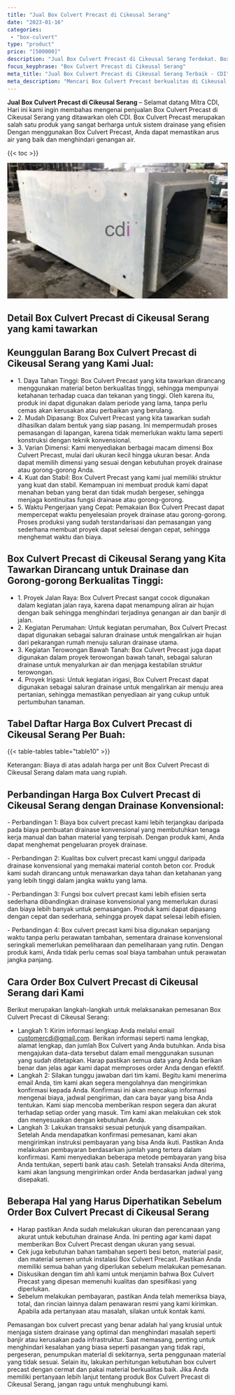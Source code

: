 ```yaml
---
title: "Jual Box Culvert Precast di Cikeusal Serang"
date: "2023-01-16"
categories:
 - "box-culvert"
type: "product"
price: "[500000]"
description: "Jual Box Culvert Precast di Cikeusal Serang Terdekat. Box Culvert Precast profesional untuk kebutuhan konstruksi dengan performa optimal. Hubungi kami untuk konsultasi mendalam."
focus_keyphrase: "Box Culvert Precast di Cikeusal Serang"
meta_title: "Jual Box Culvert Precast di Cikeusal Serang Terbaik - CDI"
meta_description: "Mencari Box Culvert Precast berkualitas di Cikeusal Serang? Layanan profesional kami siap membantu dengan solusi terbaik. Dapatkan informasi sekarang."
---
```


**Jual Box Culvert Precast di Cikeusal Serang** – Selamat datang Mitra CDI, Hari ini kami ingin membahas mengenai penjualan Box Culvert Precast di Cikeusal Serang yang ditawarkan oleh CDI. Box Culvert Precast merupakan salah satu produk yang sangat berharga untuk sistem drainase yang efisien Dengan menggunakan Box Culvert Precast, Anda dapat memastikan arus air yang baik dan menghindari genangan air.

{{< toc >}}

![Jual Box Culvert Precast di Cikeusal Serang](/images/box-culvert/box-culvert-08.jpg)

## Detail Box Culvert Precast di Cikeusal Serang yang kami tawarkan 

## Keunggulan Barang Box Culvert Precast di Cikeusal Serang yang Kami Jual:

*   1\. Daya Tahan Tinggi: Box Culvert Precast yang kita tawarkan dirancang menggunakan material beton berkualitas tinggi, sehingga mempunyai ketahanan terhadap cuaca dan tekanan yang tinggi. Oleh karena itu, produk ini dapat digunakan dalam periode yang lama, tanpa perlu cemas akan kerusakan atau perbaikan yang berulang.
*   2\. Mudah Dipasang: Box Culvert Precast yang kita tawarkan sudah dihasilkan dalam bentuk yang siap pasang. Ini mempermudah proses pemasangan di lapangan, karena tidak memerlukan waktu lama seperti konstruksi dengan teknik konvensional.
*   3\. Varian Dimensi: Kami menyediakan berbagai macam dimensi Box Culvert Precast, mulai dari ukuran kecil hingga ukuran besar. Anda dapat memilih dimensi yang sesuai dengan kebutuhan proyek drainase atau gorong-gorong Anda.
*   4\. Kuat dan Stabil: Box Culvert Precast yang kami jual memiliki struktur yang kuat dan stabil. Kemampuan ini membuat produk kami dapat menahan beban yang berat dan tidak mudah bergeser, sehingga menjaga kontinuitas fungsi drainase atau gorong-gorong.
*   5\. Waktu Pengerjaan yang Cepat: Pemakaian Box Culvert Precast dapat mempercepat waktu penyelesaian proyek drainase atau gorong-gorong. Proses produksi yang sudah terstandarisasi dan pemasangan yang sederhana membuat proyek dapat selesai dengan cepat, sehingga menghemat waktu dan biaya.

## Box Culvert Precast di Cikeusal Serang yang Kita Tawarkan Dirancang untuk Drainase dan Gorong-gorong Berkualitas Tinggi:

*   1\. Proyek Jalan Raya: Box Culvert Precast sangat cocok digunakan dalam kegiatan jalan raya, karena dapat menampung aliran air hujan dengan baik sehingga menghindari terjadinya genangan air dan banjir di jalan.
*   2\. Kegiatan Perumahan: Untuk kegiatan perumahan, Box Culvert Precast dapat digunakan sebagai saluran drainase untuk mengalirkan air hujan dari pekarangan rumah menuju saluran drainase utama.
*   3\. Kegiatan Terowongan Bawah Tanah: Box Culvert Precast juga dapat digunakan dalam proyek terowongan bawah tanah, sebagai saluran drainase untuk menyalurkan air dan menjaga kestabilan struktur terowongan.
*   4\. Proyek Irigasi: Untuk kegiatan irigasi, Box Culvert Precast dapat digunakan sebagai saluran drainase untuk mengalirkan air menuju area pertanian, sehingga memastikan penyediaan air yang cukup untuk pertumbuhan tanaman.

## Tabel Daftar Harga Box Culvert Precast di Cikeusal Serang Per Buah:

{{< table-tables table="table10" >}}

Keterangan: Biaya di atas adalah harga per unit Box Culvert Precast di Cikeusal Serang dalam mata uang rupiah.

## Perbandingan Harga Box Culvert Precast di Cikeusal Serang dengan Drainase Konvensional:

\- Perbandingan 1: Biaya box culvert precast kami lebih terjangkau daripada pada biaya pembuatan drainase konvensional yang membutuhkan tenaga kerja manual dan bahan material yang terpisah. Dengan produk kami, Anda dapat menghemat pengeluaran proyek drainase.

\- Perbandingan 2: Kualitas box culvert precast kami unggul daripada drainase konvensional yang memakai material contoh beton cor. Produk kami sudah dirancang untuk menawarkan daya tahan dan ketahanan yang yang lebih tinggi dalam jangka waktu yang lama.

\- Perbandingan 3: Fungsi box culvert precast kami lebih efisien serta sederhana dibandingkan drainase konvensional yang memerlukan durasi dan biaya lebih banyak untuk pemasangan. Produk kami dapat dipasang dengan cepat dan sederhana, sehingga proyek dapat selesai lebih efisien.

\- Perbandingan 4: Box culvert precast kami bisa digunakan sepanjang waktu tanpa perlu perawatan tambahan, sementara drainase konvensional seringkali memerlukan pemeliharaan dan pemeliharaan yang rutin. Dengan produk kami, Anda tidak perlu cemas soal biaya tambahan untuk perawatan jangka panjang.

## Cara Order Box Culvert Precast di Cikeusal Serang dari Kami

Berikut merupakan langkah-langkah untuk melaksanakan pemesanan Box Culvert Precast di Cikeusal Serang:

*   Langkah 1: Kirim informasi lengkap Anda melalui email customercdi@gmail.com. Berikan informasi seperti nama lengkap, alamat lengkap, dan jumlah Box Culvert yang Anda butuhkan.
Anda bisa mengajukan data-data tersebut dalam email menggunakan susunan yang sudah ditetapkan. Harap pastikan semua data yang Anda berikan benar dan jelas agar kami dapat memproses order Anda dengan efektif.
*   Langkah 2: Silakan tunggu jawaban dari tim kami. Begitu kami menerima email Anda, tim kami akan segera mengolahnya dan mengirimkan konfirmasi kepada Anda. Konfirmasi ini akan mencakup informasi mengenai biaya, jadwal pengiriman, dan cara bayar yang bisa Anda tentukan.
Kami siap mencoba memberikan respon segera dan akurat terhadap setiap order yang masuk. Tim kami akan melakukan cek stok dan menyesuaikan dengan kebutuhan Anda.
*   Langkah 3: Lakukan transaksi sesuai petunjuk yang disampaikan. Setelah Anda mendapatkan konfirmasi pemesanan, kami akan mengirimkan instruksi pembayaran yang bisa Anda ikuti. Pastikan Anda melakukan pembayaran berdasarkan jumlah yang tertera dalam konfirmasi.
Kami menyediakan beberapa metode pembayaran yang bisa Anda tentukan, seperti bank atau cash. Setelah transaksi Anda diterima, kami akan langsung mengirimkan order Anda berdasarkan jadwal yang disepakati.

## Beberapa Hal yang Harus Diperhatikan Sebelum Order Box Culvert Precast di Cikeusal Serang

*   Harap pastikan Anda sudah melakukan ukuran dan perencanaan yang akurat untuk kebutuhan drainase Anda. Ini penting agar kami dapat memberikan Box Culvert Precast dengan ukuran yang sesuai.
*   Cek juga kebutuhan bahan tambahan seperti besi beton, material pasir, dan material semen untuk instalasi Box Culvert Precast. Pastikan Anda memiliki semua bahan yang diperlukan sebelum melakukan pemesanan.
*   Diskusikan dengan tim ahli kami untuk menjamin bahwa Box Culvert Precast yang dipesan memenuhi kualitas dan spesifikasi yang diperlukan.
*   Sebelum melakukan pembayaran, pastikan Anda telah memeriksa biaya, total, dan rincian lainnya dalam penawaran resmi yang kami kirimkan. Apabila ada pertanyaan atau masalah, silakan untuk kontak kami.

Pemasangan box culvert precast yang benar adalah hal yang krusial untuk menjaga sistem drainase yang optimal dan menghindari masalah seperti banjir atau kerusakan pada infrastruktur. Saat memasang, penting untuk menghindari kesalahan yang biasa seperti pasangan yang tidak rapi, pergeseran, penumpukan material di sekitarnya, serta penggunaan material yang tidak sesuai. Selain itu, lakukan perhitungan kebutuhan box culvert precast dengan cermat dan pakai material berkualitas baik. Jika Anda memiliki pertanyaan lebih lanjut tentang produk Box Culvert Precast di Cikeusal Serang, jangan ragu untuk menghubungi kami.